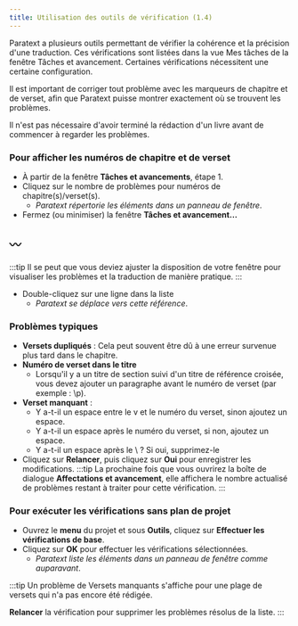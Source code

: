 ```yaml
---
title: Utilisation des outils de vérification (1.4)
---
```

Paratext a plusieurs outils permettant de vérifier la cohérence et la précision d'une traduction. Ces vérifications sont listées dans la vue Mes tâches de la fenêtre Tâches et avancement. Certaines vérifications nécessitent une certaine configuration.

Il est important de corriger tout problème avec les marqueurs de chapitre et de verset, afin que Paratext puisse montrer exactement où se trouvent les problèmes.

Il n'est pas nécessaire d'avoir terminé la rédaction d'un livre avant de commencer à regarder les problèmes.

### Pour afficher les numéros de chapitre et de verset

-  À partir de la fenêtre **Tâches et avancements**, étape 1.
-  Cliquez sur le nombre de problèmes pour numéros de chapitre(s)/verset(s).
   -  *Paratext répertorie les éléments dans un panneau de fenêtre*.  
-  Fermez (ou minimiser) la fenêtre **Tâches et avancement…**

〰️
-----


:::tip
Il se peut que vous deviez ajuster la disposition de votre fenêtre pour visualiser les problèmes et la traduction de manière pratique.
:::
-  Double-cliquez sur une ligne dans la liste  
   -  *Paratext se déplace vers cette référence*.

### Problèmes typiques

-  **Versets dupliqués** : Cela peut souvent être dû à une erreur survenue plus tard dans le chapitre.
-  **Numéro de verset dans le titre**
   -  Lorsqu'il y a un titre de section suivi d'un titre de référence croisée, vous devez ajouter un paragraphe avant le numéro de verset (par exemple : \\p).
-  **Verset manquant** :
   -  Y a-t-il un espace entre le v et le numéro du verset, sinon ajoutez un espace.
   -  Y a-t-il un espace après le numéro du verset, si non, ajoutez un espace.
   -  Y a-t-il un espace après le \\ ? Si oui, supprimez-le
 -  Cliquez sur **Relancer**, puis cliquez sur **Oui** pour enregistrer les modifications.
:::tip
La prochaine fois que vous ouvrirez la boîte de dialogue **Affectations et avancement**, elle affichera le nombre actualisé de problèmes restant à traiter pour cette vérification.
:::
### Pour exécuter les vérifications sans plan de projet

-  Ouvrez le **menu** du projet et sous **Outils**, cliquez sur **Effectuer les vérifications de base**.
-  Cliquez sur **OK** pour effectuer les vérifications sélectionnées.  
   -  *Paratext liste les éléments dans un panneau de fenêtre comme auparavant*.

:::tip
Un problème de Versets manquants s'affiche pour une plage de versets qui n'a pas encore été rédigée.

**Relancer** la vérification pour supprimer les problèmes résolus de la liste.
:::
